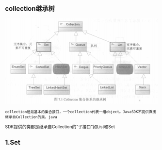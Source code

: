 ## collection继承树

![](/assets/import.png)

    collection是最基本的集合接口，一个collection代表一组object。JavaSDK不提供直接继承自Collection的类，java

SDK提供的类都是继承自Collection的“子接口”如List和Set

## 1.Set



